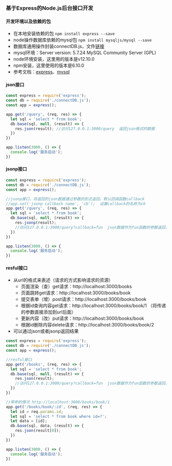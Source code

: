 ### 基于Express的Node.js后台接口开发

#### 开发环境以及依赖的包
- 在本地安装依赖的包 `npm install express --save` 
- node操作数据库依赖的mysql包 `npm install mysqljs/mysql --save`
- 数据库通用操作封装connectDB.js，文件[链接](https://github.com/YomiHub/nodeLibraryManage/blob/master/libraryManage1/connectDB.js)
- mysql环境：Server version: 5.7.24 MySQL Community Server (GPL)
- node环境安装，这里用的版本是v12.10.0
- npm安装，这里使用的版本是6.10.0
- 参考文档：[express](http://www.expressjs.com.cn/guide/routing.html)、[mysql](https://github.com/mysqljs/mysql)

#### json接口

```js
const express = require('express');
const db = require('./connectDB.js');
const app = express();

app.get('/query', (req, res) => {
  let sql = 'select * from book';
  db.base(sql, null, (result) => {
    res.json(result); //访问127.0.0.1:3000/query  返回json格式的数据
  })
})

app.listen(3000, () => {
  console.log('服务启动');
})
```

#### jsonp接口
```js
const express = require('express');
const db = require('./connectDB.js');
const app = express();

//jsonp接口，将返回的json数据通过参数的形式返回，默认回调函数callback
//app.set('jsonp callback name', 'cb');  设置callback的名称为cb
app.get('/query', (req, res) => {
  let sql = 'select * from book';
  db.base(sql, null, (result) => {
    res.jsonp(result); 
    //访问127.0.0.1:3000/query?callback=fun  json数据作为fun函数的参数返回，请求参数callback名称错误则按json格式的数据返回
  })
})

app.listen(3000, () => {
  console.log('服务启动');
})
```

#### resful接口
- 从url的格式来表述（请求的方式影响请求的资源）
  + 页面渲染（查）get请求：http://localhost:3000/books
  + 页面跳转get请求：http://localhost:3000/books/book
  + 提交表单（增）post请求：http://localhost:3000/books/book
  + 根据id查询内容get请求：http://localhost:3000/books/book/1  （将传递的参数直接添加到url后面）
  + 更新内容（改）put请求：http://localhost:3000/books/book
  + 根据id删除内容delete请求：http://localhost:3000/books/book/2
- 可以通过json或者jsonp返回结果

```js
const express = require('express');
const db = require('./connectDB.js');
const app = express();

//resful接口
app.get('/books', (req, res) => {
  let sql = 'select * from book';
  db.base(sql, null, (result) => {
    res.json(result);
    //访问127.0.0.1:3000/query?callback=fun  json数据作为fun函数的参数返回，请求参数callback名称错误则按json格式的数据返回
  })
})

//带参的情况 http://localhost:3000/books/book/1
app.get('/books/book/:id', (req, res) => {
  let id = req.params.id;
  let sql = 'select * from book where id=?';
  let data = [id];
  db.base(sql, data, (result) => {
    res.json(result[0]);
  })
})

app.listen(3000, () => {
  console.log('服务启动');
})
```